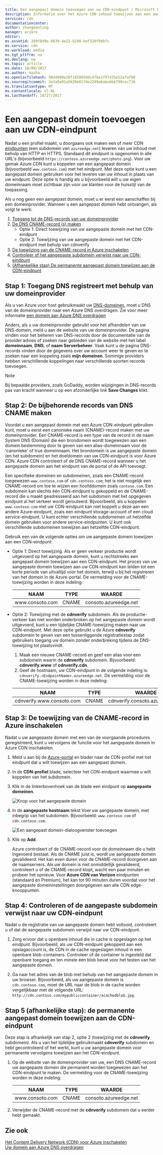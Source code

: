 ```yaml
---
title: Een aangepast domein toevoegen aan uw CDN-eindpunt | Microsoft Docs
description: Informatie over het Azure CDN-inhoud toewijzen aan een aangepast domein.
services: cdn
documentationcenter: 
author: zhangmanling
manager: erikre
editor: 
ms.assetid: 289f8d9e-8839-4e21-b248-bef320f9dbfc
ms.service: cdn
ms.workload: media
ms.tgt_pltfrm: na
ms.devlang: na
ms.topic: article
ms.date: 10/09/2017
ms.author: mazha
ms.openlocfilehash: 98d4900e28f1850050dc4fbe1f97435e52afaf08
ms.sourcegitcommit: 3e3a5e01a5629e017de2289a6abebbb798cec736
ms.translationtype: MT
ms.contentlocale: nl-NL
ms.lasthandoff: 10/27/2017
---
```

# <a name="add-a-custom-domain-to-your-cdn-endpoint"></a>Een aangepast domein toevoegen aan uw CDN-eindpunt
Nadat u een profiel maakt, u doorgaans ook maken een of meer CDN [eindpunten](cdn-create-new-endpoint.md#create-a-new-cdn-endpoint) (een subdomein van `azureedge.net`) leveren van uw inhoud met behulp van HTTP en HTTPS. Standaard dit eindpunt is opgenomen in alle URL's (bijvoorbeeld `https://contoso.azureedge.net/photo.png`). Voor uw gemak Azure CDN kunt u koppelen van een aangepast domein (bijvoorbeeld `www.contoso.com`) met het eindpunt. Met deze optie kunt u een aangepast domein gebruiken voor het leveren van uw inhoud in plaats van uw eindpunt. Deze optie is handig als u bijvoorbeeld wilt u uw eigen domeinnaam moet zichtbaar zijn voor uw klanten voor de huisstijl van de toepassing.

Als u nog geen een aangepast domein, moet u er eerst een aanschaffen bij een domeinprovider. Wanneer u een aangepast domein hebt ontvangen, als volgt te werk:
1. [Toegang tot de DNS-records van uw domeinprovider](#step-1-access-dns-records-by-using-your-domain-provider)
2. [De DNS CNAME-record (s) maken](#step-2-create-the-cname-dns-records)
    - Optie 1: Direct toewijzing van uw aangepaste domein met het CDN-eindpunt
    - Optie 2: Toewijzing van uw aangepaste domein met het CDN-eindpunt met behulp van cdnverify 
3. [De toewijzing van de CNAME-record in Azure inschakelen](#step-3-enable-the-cname-record-mapping-in-azure)
4. [Controleer of het aangepaste subdomein verwijst naar uw CDN-eindpunt](#step-4-verify-that-the-custom-subdomain-references-your-cdn-endpoint)
5. [(Afhankelijke stap) De permanente aangepast domein toewijzen aan de CDN-eindpunt](#step-5-dependent-step-map-the-permanent-custom-domain-to-the-cdn-endpoint)

## <a name="step-1-access-dns-records-by-using-your-domain-provider"></a>Stap 1: Toegang DNS registreert met behulp van uw domeinprovider

Als u van Azure voor host gebruikmaakt uw [DNS-domeinen](https://docs.microsoft.com/en-us/azure/dns/dns-overview), moet u DNS van de domeinprovider naar een Azure DNS overdragen. Zie voor meer informatie [een domein aan Azure DNS overdragen](https://docs.microsoft.com/azure/dns/dns-delegate-domain-azure-dns)

Anders, als u uw domeinprovider gebruikt voor het afhandelen van uw DNS-domein, meld u aan de website van uw domeinprovider. De pagina vinden voor het beheren van DNS-records door de documentatie van de provider advies of zoeken naar gebieden van de website met het label **domeinnaam**, **DNS**, of **naam Serverbeheer**. Vaak kunt u de pagina DNS-records vinden door de gegevens over uw account weer te geven en te zoeken naar een koppeling zoals **mijn domeinen**. Sommige providers hebben verschillende koppelingen naar verschillende soorten records toevoegen.

> [!NOTE]
> Bij bepaalde providers, zoals GoDaddy, worden wijzigingen in DNS-records pas van kracht wanneer u op een afzonderlijke link **Save Changes** klikt. 


## <a name="step-2-create-the-cname-dns-records"></a>Stap 2: De bijbehorende records van DNS CNAME maken

Voordat u een aangepast domein met een Azure CDN-eindpunt gebruiken kunt, moet u eerst een canonieke naam (CNAME)-record maken met uw domeinprovider. Een CNAME-record is een type van de record in de naam System DNS (Domain) die een brondomein wordt toegewezen aan een domein bestemming door te geven van een alias-domeinnaam voor de 'canonieke' of true domeinnaam. Het brondomein is uw aangepaste domein (en het subdomein) en het doeldomein van uw CDN-eindpunt is voor Azure CDN. Azure CDN controleert of de DNS CNAME-record wanneer u het aangepaste domein aan het eindpunt van de portal of de API toevoegt. 

Een specifieke domeinen en subdomeinen, zoals een CNAME-record toegewezen `www.contoso.com` of `cdn.contoso.com`; het is niet mogelijk een CNAME-record om toe te wijzen een hoofddomein zoals `contoso.com`. Een subdomein kan slechts één CDN-eindpunt is gekoppeld en de CNAME-record die u maakt geadresseerd aan het subdomein met het opgegeven eindpunt al het verkeer wordt gerouteerd. Bijvoorbeeld, als u koppelen `www.contoso.com` met uw CDN-eindpunt kan niet koppelt u deze aan een andere Azure-eindpunt, zoals een eindpunt storage-account of een cloud service-eindpunt. U kunt echter verschillende subdomeinen uit hetzelfde domein gebruiken voor andere service-eindpunten. U kunt ook verschillende subdomeinen toewijzen aan hetzelfde CDN-eindpunt.

Gebruik een van de volgende opties om uw aangepaste domein toewijzen aan een CDN-eindpunt:

- Optie 1: Direct toewijzing. Als er geen verkeer productie wordt uitgevoerd op het aangepaste domein, kunt u rechtstreeks een aangepast domein toewijzen aan een CDN-eindpunt. Het proces van uw aangepaste domein toewijzen aan uw CDN-eindpunt kan leiden tot een korte periode van uitvaltijd voor het domein, terwijl u bij het registreren van het domein in de Azure-portal. De vermelding voor de CNAME-toewijzing worden in deze indeling: 
 
  | NAAM             | TYPE  | WAARDE                  |
  |------------------|-------|------------------------|
  | www\.consoto.com | CNAME | consoto\.azureedge.net |


- Optie 2: Toewijzing met de **cdnverify** subdomein. Als de productie-verkeer kan niet worden onderbroken op het aangepaste domein wordt uitgevoerd, kunt u een tijdelijke CNAME-toewijzing maken naar uw CDN-eindpunt. Met deze optie gebruikt u de Azure **cdnverify** subdomein te geven van een tussenliggende registratiestap zodat gebruikers toegang uw domein zonder onderbreking tijdens de DNS-toewijzing tot plaatsvindt.

   1. Maak een nieuwe CNAME-record en geef een alias voor een subdomein waarin de **cdnverify** subdomein. Bijvoorbeeld: **cdnverify.www** of **cdnverify.cdn**. 
   2. Geef de hostnaam, uw CDN-eindpunt in de volgende indeling is: `cdnverify.<EndpointName>.azureedge.net`. De vermelding voor de CNAME-toewijzing worden in deze indeling: 

   | NAAM                       | TYPE  | WAARDE                            |
   |----------------------------|-------|----------------------------------|
   | cdnverify.www\.consoto.com | CNAME | cdnverify.consoto\.azureedge.net | 


## <a name="step-3-enable-the-cname-record-mapping-in-azure"></a>Stap 3: De toewijzing van de CNAME-record in Azure inschakelen

Nadat u uw aangepaste domein met een van de voorgaande procedures geregistreerd, kunt u vervolgens de functie voor het aangepaste domein in Azure CDN inschakelen. 

1. Meld u aan bij de [Azure-portal](https://portal.azure.com/) en blader naar de CDN-profiel met het eindpunt dat u wilt toewijzen aan een aangepast domein.  
2. In de **CDN-profiel** blade, selecteer het CDN-eindpunt waarmee u wilt koppelen van het subdomein.
3. Klik in de linkerbovenhoek van de blade een eindpunt op **aangepaste domeinen**. 

   ![Knop voor het aangepaste domein](./media/cdn-map-content-to-custom-domain/cdn-custom-domain-button.png)

4. In de **aangepaste hostnaam** tekst Voer uw aangepaste domein, met inbegrip van het subdomein. Bijvoorbeeld: `www.contoso.com` of `cdn.contoso.com`.

   ![Een aangepast domein-dialoogvenster toevoegen](./media/cdn-map-content-to-custom-domain/cdn-add-custom-domain-dialog.png)

5. Klik op **Add**.

   Azure controleert of de CNAME-record voor de domeinnaam die u hebt ingevoerd bestaat. Als de CNAME juist is, wordt uw aangepaste domein gevalideerd. Het kan even duren voor de CNAME-record doorgeven aan de naamservers. Als uw domein is niet onmiddellijk gevalideerd, controleert u of de CNAME-record klopt, wacht een paar minuten en probeer het opnieuw. Voor **Azure CDN van Verizon** eindpunten (standaard en Premium), het kan tot 90 minuten duren voordat voor het aangepaste domeininstellingen doorgegeven aan alle CDN edge-knooppunten.  


## <a name="step-4-verify-that-the-custom-subdomain-references-your-cdn-endpoint"></a>Stap 4: Controleren of de aangepaste subdomein verwijst naar uw CDN-eindpunt

Nadat u de registratie van uw aangepaste domein hebt voltooid, controleert u of dat de aangepaste subdomein verwijst naar uw CDN-eindpunt.
 
1. Zorg ervoor dat u openbare inhoud die in cache is opgeslagen op het eindpunt. Bijvoorbeeld, als uw CDN-eindpunt gekoppeld aan een opslagaccount is, de CDN in de cache opgeslagen inhoud in een openbare blob-containers. Controleer of de container is ingesteld dat openbare toegang en ten minste één blob bevat voor het testen van het aangepaste domein.

2. Ga naar het adres van de blob met behulp van het aangepaste domein in uw browser. Bijvoorbeeld, als uw aangepaste domein is `cdn.contoso.com`, moet de URL naar de blob in de cache worden vergelijkbaar met de volgende URL: `http://cdn.contoso.com/mypubliccontainer/acachedblob.jpg`.


## <a name="step-5-dependent-step-map-the-permanent-custom-domain-to-the-cdn-endpoint"></a>Stap 5 (afhankelijke stap): de permanente aangepast domein toewijzen aan de CDN-eindpunt

Deze stap is afhankelijk van stap 2, optie 2 (toewijzing met de **cdnverify** subdomein). Als u van het tijdelijke gebruikmaakt **cdnverify** subdomein en hebt gecontroleerd of het werkt, kunt u uw aangepaste domein voor permanente vervolgens toewijzen aan het CDN-eindpunt.

1. Op de website van de domeinprovider van uw, een DNS CNAME-record uw aangepaste domein die permanent worden toegewezen aan het CDN-eindpunt te maken. De vermelding voor de CNAME-toewijzing worden in deze indeling: 
 
   | NAAM             | TYPE  | WAARDE                  |
   |------------------|-------|------------------------|
   | www\.consoto.com | CNAME | consoto\.azureedge.net |
2. Verwijder de CNAME-record met de **cdnverify** subdomein dat u eerder hebt gemaakt.

## <a name="see-also"></a>Zie ook
[Het Content Delivery Network (CDN) voor Azure inschakelen](cdn-create-new-endpoint.md)  
[Uw domein aan Azure DNS overdragen](../dns/dns-domain-delegation.md)